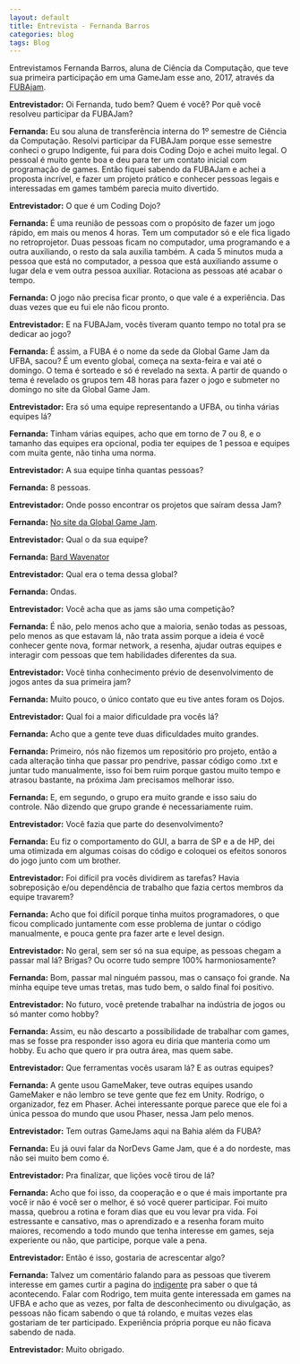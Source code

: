 ```yaml
---
layout: default
title: Entrevista - Fernanda Barros
categories: blog
tags: Blog
---
```


Entrevistamos Fernanda Barros, aluna de Ciência da Computação, que teve sua primeira participação em uma GameJam esse ano, 2017, através da [FUBAjam](./2017-03-06-fubajam.md).

**Entrevistador:** Oi Fernanda, tudo bem? Quem é você? Por quê você resolveu participar da FUBAJam?

**Fernanda:** Eu sou aluna de transferência interna do 1º semestre de Ciência da Computação. Resolvi participar da FUBAJam porque esse semestre conheci o grupo Indigente, fui para dois Coding Dojo e achei muito legal. O pessoal é muito gente boa e deu para ter um contato inicial com programação de games. Então fiquei sabendo da FUBAJam e achei a proposta incrível, e fazer um projeto prático e conhecer pessoas legais e interessadas em games também parecia muito divertido.

**Entrevistador:** O que é um Coding Dojo?

**Fernanda:** É uma reunião de pessoas com o propósito de fazer um jogo rápido, em mais ou menos 4 horas. Tem um computador só e ele fica ligado no retroprojetor. Duas pessoas ficam no computador, uma programando e a outra auxiliando, o resto da sala auxilia também. A cada 5 minutos muda a pessoa que está no computador, a pessoa que está auxiliando assume o lugar dela e vem outra pessoa auxiliar. Rotaciona as pessoas até acabar o tempo.

**Fernanda:** O jogo não precisa ficar pronto, o que vale é a experiência. Das duas vezes que eu fui ele não ficou pronto.

**Entrevistador:** E na FUBAJam, vocês tiveram quanto tempo no total pra se dedicar ao jogo?

**Fernanda:** É assim, a FUBA é o nome da sede da Global Game Jam da UFBA, sacou? É um evento global, começa na sexta-feira e vai até o domingo. O tema é sorteado e só é revelado na sexta. A partir de quando o tema é revelado os grupos tem 48 horas para fazer o jogo e submeter no domingo no site da Global Game Jam.

**Entrevistador:** Era só uma equipe representando a UFBA, ou tinha várias equipes lá?

**Fernanda:** Tinham várias equipes, acho que em torno de 7 ou 8, e o tamanho das equipes era opcional, podia ter equipes de 1 pessoa e equipes com muita gente, não tinha uma norma.

**Entrevistador:** A sua equipe tinha quantas pessoas?

**Fernanda:** 8 pessoas.

**Entrevistador:** Onde posso encontrar os projetos que saíram dessa Jam?

**Fernanda:** [No site da Global Game Jam](http://globalgamejam.org/2017/jam-sites/fubajam/games).

**Entrevistador:** Qual o da sua equipe?

**Fernanda:** [Bard Wavenator](http://globalgamejam.org/2017/games/bard-wavenator)

**Entrevistador:** Qual era o tema dessa global?

**Fernanda:** Ondas.

**Entrevistador:** Você acha que as jams são uma competição?

**Fernanda:** É não, pelo menos acho que a maioria, senão todas as pessoas, pelo menos as que estavam lá, não trata assim
porque a ideia é você conhecer gente nova, formar network, a resenha, ajudar outras equipes e interagir com pessoas que tem habilidades diferentes da sua.

**Entrevistador:** Você tinha conhecimento prévio de desenvolvimento de jogos antes da sua primeira jam?

**Fernanda:** Muito pouco, o único contato que eu tive antes foram os Dojos.

**Entrevistador:** Qual foi a maior dificuldade pra vocês lá?

**Fernanda:** Acho que a gente teve duas dificuldades muito grandes.

**Fernanda:** Primeiro, nós não fizemos um repositório pro projeto, então a cada alteração tinha que passar pro pendrive, passar código como .txt e juntar tudo manualmente, isso foi bem ruim porque gastou muito tempo e atrasou bastante, na próxima Jam precisamos melhorar isso.

**Fernanda:** E, em segundo, o grupo era muito grande e isso saiu do controle. Não dizendo que grupo grande é necessariamente ruim.

**Entrevistador:** Você fazia que parte do desenvolvimento?

**Fernanda:** Eu fiz o comportamento do GUI, a barra de SP e a de HP, dei uma otimizada em algumas coisas do código e coloquei os efeitos sonoros do jogo junto com um brother.

**Entrevistador:** Foi difícil pra vocês dividirem as tarefas? Havia sobreposição e/ou dependência de trabalho que fazia certos membros da equipe travarem?

**Fernanda:** Acho que foi difícil porque tinha muitos programadores, o que ficou complicado juntamente com esse problema de juntar o código manualmente, e pouca gente pra fazer arte e level design.

**Entrevistador:** No geral, sem ser só na sua equipe, as pessoas chegam a passar mal lá? Brigas? Ou ocorre tudo sempre 100% harmoniosamente?

**Fernanda:** Bom, passar mal ninguém passou, mas o cansaço foi grande. Na minha equipe teve umas tretas, mas tudo bem, o saldo final foi positivo.

**Entrevistador:** No futuro, você pretende trabalhar na indústria de jogos ou só manter como hobby?

**Fernanda:** Assim, eu não descarto a possibilidade de trabalhar com games, mas se fosse pra responder isso agora eu diria que manteria como um hobby. Eu acho que quero ir pra outra área, mas quem sabe.

**Entrevistador:** Que ferramentas vocês usaram lá? E as outras equipes?

**Fernanda:** A gente usou GameMaker, teve outras equipes usando GameMaker e não lembro se teve gente que fez em Unity.
Rodrigo, o organizador, fez em Phaser. Achei interessante porque parece que ele foi a única pessoa do mundo que usou Phaser,
nessa Jam pelo menos.

**Entrevistador:** Tem outras GameJams aqui na Bahia além da FUBA?

**Fernanda:** Eu já ouvi falar da NorDevs Game Jam, que é a do nordeste, mas não sei muito bem como é.

**Entrevistador:** Pra finalizar, que lições você tirou de lá?

**Fernanda:** Acho que foi isso, da cooperação e o que é mais importante pra você ir não é você ser o melhor, é só você querer participar. Foi muito massa, quebrou a rotina e foram dias que eu vou levar pra vida. Foi estressante e cansativo, mas o aprendizado e a resenha foram muito maiores, recomendo a todo mundo que tenha interesse em games, seja experiente ou não, que participe, porque vale a pena.

**Entrevistador:** Então é isso, gostaria de acrescentar algo?

**Fernanda:** Talvez um comentário falando para as pessoas que tiverem interesse em games curtir a pagina do [indigente](https://www.facebook.com/indigentejogos/) pra saber o que tá acontecendo. Falar com Rodrigo, tem muita gente interessada em games na UFBA e acho que as vezes, por falta de desconhecimento ou divulgação, as pessoas não ficam sabendo o que tá rolando, e muitas vezes elas gostariam de ter participado. Experiência própria porque eu não ficava sabendo de nada.

**Entrevistador:** Muito obrigado.
